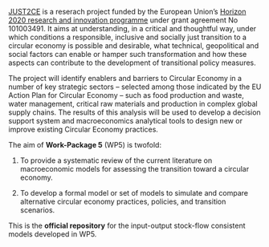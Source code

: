 [JUST2CE](https://just2ce.eu/) is a reserach project funded by the European Union’s [Horizon 2020 research and innovation programme](https://cordis.europa.eu/project/id/101003491) under grant agreement No 101003491. It aims at understanding, in a critical and thoughtful way, under which conditions a responsible, inclusive and socially just transition to a circular economy is possible and desirable, what technical, geopolitical and social factors can  enable  or  hamper  such  transformation  and  how  these  aspects  can contribute to the development of transitional policy measures. ​

The project will identify enablers and barriers to Circular Economy in a number of key strategic sectors – selected among those indicated by the EU Action Plan for Circular Economy – such as food production and waste, water management, critical raw materials and production in complex global supply chains. The results of this analysis will be used to develop a decision support system and macroeconomics analytical tools to design new or improve existing Circular Economy practices. ​

The aim of **Work-Package 5** (WP5) is twofold:

1. To provide a systematic review of the current literature on macroeconomic models for assessing the transition toward a circular economy.

1. To develop a formal model or set of models to simulate and compare alternative circular economy practices, policies, and transition scenarios.

This is the **official repository** for the input-output stock-flow consistent models developed in WP5.
